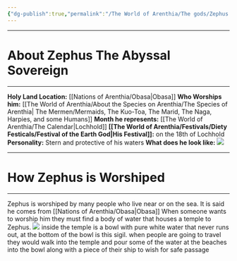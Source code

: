 ```yaml
---
{"dg-publish":true,"permalink":"/The World of Arenthia/The gods/Zephus The Abyssal Sovereign/","tags":["Diety","Water"]}
---
```


---

# About Zephus The Abyssal Sovereign 
---
**Holy Land Location:** [[Nations of Arenthia/Obasa\|Obasa]]
**Who Worships him:** [[The World of Arenthia/About the Species on Arenthia/The Species of Arenthia\| The Mermen/Mermaids, The Kuo-Toa, The Marid, The Naga, Harpies, and some Humans]]
**Month he represents:** [[The World of Arenthia/The Calendar\|Lochhold]]
**[[The World of Arenthia/Festivals/Diety Festicals/Festival of the Earth God\|His Festival]]:** on the 18th of Lochhold
**Personality:** Stern and protective of his waters
**What does he look like:** 
![](https://i.pinimg.com/736x/79/17/b1/7917b15af9aa2ba563b7a5b3ee92c28e.jpg)

---
# How Zephus is Worshiped
---
Zephus is worshiped by many people who live near or on the sea. It is said he comes from [[Nations of Arenthia/Obasa\|Obasa]]
When someone wants to worship him they must find a body of water that houses a temple to Zephus. 
![](https://img-v3.deepdreamgenerator.com/3768434/md_q8uzac_f29d0c27fb8c5a7dae5f596fd3388111d802ecc8.jpg)
inside the temple is a bowl with pure white water that never runs out, at the bottom of the bowl is this sigil. 
when people are going to travel they would walk into the temple and pour some of the water at the beaches into the bowl along with a piece of their ship to wish for safe passage